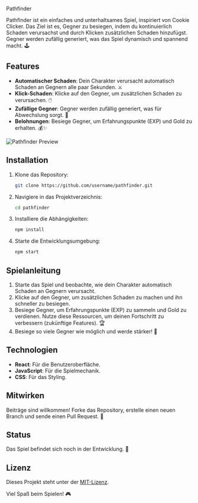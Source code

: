 Pathfinder

Pathfinder ist ein einfaches und unterhaltsames Spiel, inspiriert von Cookie Clicker. Das Ziel ist es, Gegner zu besiegen, indem du kontinuierlich Schaden verursachst und durch Klicken zusätzlichen Schaden hinzufügst. Gegner werden zufällig generiert, was das Spiel dynamisch und spannend macht. 🕹️

## Features

- **Automatischer Schaden**: Dein Charakter verursacht automatisch Schaden an Gegnern alle paar Sekunden. ⚔️
- **Klick-Schaden**: Klicke auf den Gegner, um zusätzlichen Schaden zu verursachen. 🖱️
- **Zufällige Gegner**: Gegner werden zufällig generiert, was für Abwechslung sorgt. 🎲
- **Belohnungen**: Besiege Gegner, um Erfahrungspunkte (EXP) und Gold zu erhalten. 💰✨

![Pathfinder Preview](https://ibb.co/7d2BX0fN)

## Installation

1. Klone das Repository:
   ```bash
   git clone https://github.com/username/pathfinder.git
   ```
2. Navigiere in das Projektverzeichnis:
   ```bash
   cd pathfinder
   ```
3. Installiere die Abhängigkeiten:
   ```bash
   npm install
   ```
4. Starte die Entwicklungsumgebung:
   ```bash
   npm start
   ```

## Spielanleitung

1. Starte das Spiel und beobachte, wie dein Charakter automatisch Schaden an Gegnern verursacht.
2. Klicke auf den Gegner, um zusätzlichen Schaden zu machen und ihn schneller zu besiegen.
3. Besiege Gegner, um Erfahrungspunkte (EXP) zu sammeln und Gold zu verdienen. Nutze diese Ressourcen, um deinen Fortschritt zu verbessern (zukünftige Features). 🏆
4. Besiege so viele Gegner wie möglich und werde stärker! 💪

## Technologien

- **React**: Für die Benutzeroberfläche.
- **JavaScript**: Für die Spielmechanik.
- **CSS**: Für das Styling.

## Mitwirken

Beiträge sind willkommen! Forke das Repository, erstelle einen neuen Branch und sende einen Pull Request. 🤝

## Status

Das Spiel befindet sich noch in der Entwicklung. 🚧

## Lizenz

Dieses Projekt steht unter der [MIT-Lizenz](LICENSE).

Viel Spaß beim Spielen! 🎮
